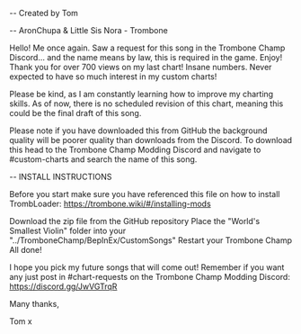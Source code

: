 -- Created by Tom

-- AronChupa & Little Sis Nora - Trombone

Hello! Me once again. Saw a request for this song in the Trombone Champ Discord... and the name means by law, this is required in the game. Enjoy! Thank you for over 700 views on my last chart! Insane numbers. Never expected to have so much interest in my custom charts!

Please be kind, as I am constantly learning how to improve my charting skills. As of now, there is no scheduled revision of this chart, meaning this could be the final draft of this song.

Please note if you have downloaded this from GitHub the background quality will be poorer quality than downloads from the Discord. To download this head to the Trombone Champ Modding Discord and navigate to #custom-charts and search the name of this song.

-- INSTALL INSTRUCTIONS

Before you start make sure you have referenced this file on how to install TrombLoader: https://trombone.wiki/#/installing-mods

Download the zip file from the GitHub repository Place the "World's Smallest Violin" folder into your "../TromboneChamp/BepInEx/CustomSongs" Restart your Trombone Champ All done!

I hope you pick my future songs that will come out! Remember if you want any just post in #chart-requests on the Trombone Champ Modding Discord: https://discord.gg/JwVGTrqR

Many thanks,

Tom x
